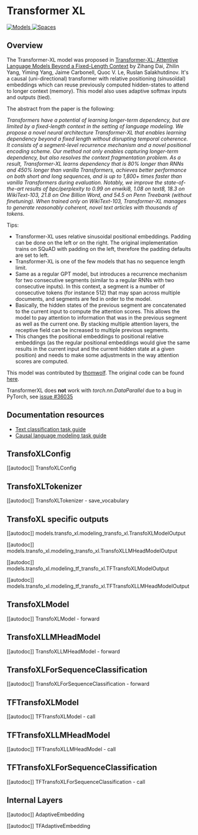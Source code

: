 <!--Copyright 2020 The HuggingFace Team. All rights reserved.

Licensed under the Apache License, Version 2.0 (the "License"); you may not use this file except in compliance with
the License. You may obtain a copy of the License at

http://www.apache.org/licenses/LICENSE-2.0

Unless required by applicable law or agreed to in writing, software distributed under the License is distributed on
an "AS IS" BASIS, WITHOUT WARRANTIES OR CONDITIONS OF ANY KIND, either express or implied. See the License for the
specific language governing permissions and limitations under the License.

⚠️ Note that this file is in Markdown but contain specific syntax for our doc-builder (similar to MDX) that may not be
rendered properly in your Markdown viewer.

-->

# Transformer XL

<div class="flex flex-wrap space-x-1">
<a href="https://huggingface.co/models?filter=transfo-xl">
<img alt="Models" src="https://img.shields.io/badge/All_model_pages-transfo--xl-blueviolet">
</a>
<a href="https://huggingface.co/spaces/docs-demos/transfo-xl-wt103">
<img alt="Spaces" src="https://img.shields.io/badge/%F0%9F%A4%97%20Hugging%20Face-Spaces-blue">
</a>
</div>

## Overview

The Transformer-XL model was proposed in [Transformer-XL: Attentive Language Models Beyond a Fixed-Length Context](https://arxiv.org/abs/1901.02860) by Zihang Dai, Zhilin Yang, Yiming Yang, Jaime Carbonell, Quoc V. Le, Ruslan
Salakhutdinov. It's a causal (uni-directional) transformer with relative positioning (sinusoïdal) embeddings which can
reuse previously computed hidden-states to attend to longer context (memory). This model also uses adaptive softmax
inputs and outputs (tied).

The abstract from the paper is the following:

*Transformers have a potential of learning longer-term dependency, but are limited by a fixed-length context in the
setting of language modeling. We propose a novel neural architecture Transformer-XL that enables learning dependency
beyond a fixed length without disrupting temporal coherence. It consists of a segment-level recurrence mechanism and a
novel positional encoding scheme. Our method not only enables capturing longer-term dependency, but also resolves the
context fragmentation problem. As a result, Transformer-XL learns dependency that is 80% longer than RNNs and 450%
longer than vanilla Transformers, achieves better performance on both short and long sequences, and is up to 1,800+
times faster than vanilla Transformers during evaluation. Notably, we improve the state-of-the-art results of
bpc/perplexity to 0.99 on enwiki8, 1.08 on text8, 18.3 on WikiText-103, 21.8 on One Billion Word, and 54.5 on Penn
Treebank (without finetuning). When trained only on WikiText-103, Transformer-XL manages to generate reasonably
coherent, novel text articles with thousands of tokens.*

Tips:

- Transformer-XL uses relative sinusoidal positional embeddings. Padding can be done on the left or on the right. The
  original implementation trains on SQuAD with padding on the left, therefore the padding defaults are set to left.
- Transformer-XL is one of the few models that has no sequence length limit.
- Same as a regular GPT model, but introduces a recurrence mechanism for two consecutive segments (similar to a regular RNNs with two consecutive inputs). In this context, a segment is a number of consecutive tokens (for instance 512) that may span across multiple documents, and segments are fed in order to the model.
- Basically, the hidden states of the previous segment are concatenated to the current input to compute the attention scores. This allows the model to pay attention to information that was in the previous segment as well as the current one. By stacking multiple attention layers, the receptive field can be increased to multiple previous segments.
- This changes the positional embeddings to positional relative embeddings (as the regular positional embeddings would give the same results in the current input and the current hidden state at a given position) and needs to make some adjustments in the way attention scores are computed.

This model was contributed by [thomwolf](https://huggingface.co/thomwolf). The original code can be found [here](https://github.com/kimiyoung/transformer-xl).

<Tip warning={true}>

TransformerXL does **not** work with *torch.nn.DataParallel* due to a bug in PyTorch, see [issue #36035](https://github.com/pytorch/pytorch/issues/36035)

</Tip>

## Documentation resources

- [Text classification task guide](../tasks/sequence_classification)
- [Causal language modeling task guide](../tasks/language_modeling)

## TransfoXLConfig

[[autodoc]] TransfoXLConfig

## TransfoXLTokenizer

[[autodoc]] TransfoXLTokenizer
    - save_vocabulary

## TransfoXL specific outputs

[[autodoc]] models.transfo_xl.modeling_transfo_xl.TransfoXLModelOutput

[[autodoc]] models.transfo_xl.modeling_transfo_xl.TransfoXLLMHeadModelOutput

[[autodoc]] models.transfo_xl.modeling_tf_transfo_xl.TFTransfoXLModelOutput

[[autodoc]] models.transfo_xl.modeling_tf_transfo_xl.TFTransfoXLLMHeadModelOutput

## TransfoXLModel

[[autodoc]] TransfoXLModel
    - forward

## TransfoXLLMHeadModel

[[autodoc]] TransfoXLLMHeadModel
    - forward

## TransfoXLForSequenceClassification

[[autodoc]] TransfoXLForSequenceClassification
    - forward

## TFTransfoXLModel

[[autodoc]] TFTransfoXLModel
    - call

## TFTransfoXLLMHeadModel

[[autodoc]] TFTransfoXLLMHeadModel
    - call

## TFTransfoXLForSequenceClassification

[[autodoc]] TFTransfoXLForSequenceClassification
    - call

## Internal Layers

[[autodoc]] AdaptiveEmbedding

[[autodoc]] TFAdaptiveEmbedding
